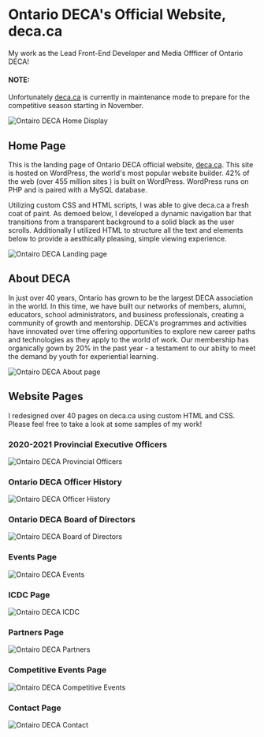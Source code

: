# Ontario DECA's Official Website, deca.ca
My work as the Lead Front-End Developer and Media Offficer of Ontario DECA!  

#### **NOTE:** 
Unfortunately [deca.ca](http://deca.ca/) is currently in maintenance mode to prepare for the competitive season starting in November.   

![Ontairo DECA Home Display](/gifs/DECA_Home_Display.gif)

## Home Page 
This is the landing page of Ontario DECA official website, [deca.ca](http://deca.ca/). This site is hosted on WordPress, the world's most popular website builder. 42% of the web (over 455 million sites ) is built on WordPress. WordPress runs on PHP and is paired with a MySQL database. 

Utilizing custom CSS and HTML scripts, I was able to give deca.ca a fresh coat of paint. As demoed below, I developed a dynamic navigation bar that transitions from a transparent background to a solid black as the user scrolls. Additionally I utilized HTML to structure all the text and elements below to provide a aesthically pleasing, simple viewing experience.   

![Ontairo DECA Landing page](/gifs/DECA_Home_Scroll.gif)

## About DECA 

In just over 40 years, Ontario has grown to be the largest DECA association in the world. In this time, we have built our networks of members, alumni, educators, school administrators, and business professionals, creating a community of growth and mentorship. DECA's programmes and activities have innovated over time offering opportunities to explore new career paths and technologies as they apply to the world of work. Our membership has organically gown by 20% in the past year - a testament to our abiity to meet the demand by youth for experiential learning. 

![Ontairo DECA About page](/gifs/DECA_About.gif)

## Website Pages 

I redesigned over 40 pages on deca.ca using custom HTML and CSS. Please feel free to take a look at some samples of my work! 

### 2020-2021 Provincial Executive Officers 

![Ontairo DECA Provincial Officers](/gifs/DECA_POs.gif)

### Ontario DECA Officer History 

![Ontairo DECA Officer History](/gifs/DECA_HBO.gif)

### Ontario DECA Board of Directors 

![Ontairo DECA Board of Directors](/gifs/DECA_BOD.gif)

### Events Page 

![Ontairo DECA Events](/gifs/DECA_Events.gif)

### ICDC Page 

![Ontairo DECA ICDC](/gifs/DECA_ICDC.gif)

### Partners Page 

![Ontairo DECA Partners](/gifs/DECA_Partners.gif)

### Competitive Events Page 

![Ontairo DECA Competitive Events](/gifs/DECA_CE.gif)

### Contact Page 

![Ontairo DECA Contact](/gifs/DECA_Contact.gif)

